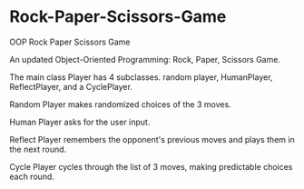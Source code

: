 # Rock-Paper-Scissors-Game
OOP Rock Paper Scissors Game

An updated Object-Oriented Programming: Rock, Paper, Scissors Game.

The main class Player has 4 subclasses. random player, HumanPlayer, ReflectPlayer, and a CyclePlayer.

Random Player makes randomized choices of the 3 moves.

Human Player asks for the user input.

Reflect Player remembers the opponent's previous moves and plays them in the next round.

Cycle Player cycles through the list of 3 moves, making predictable choices each round.
